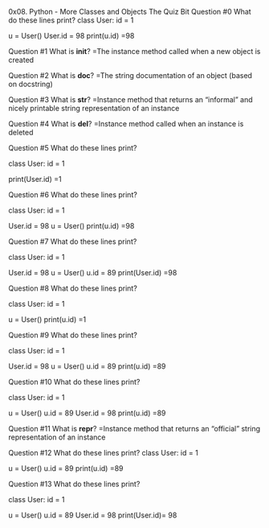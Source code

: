 0x08. Python - More Classes and Objects
The Quiz Bit
Question #0
What do these lines print?
class User:
    id = 1

u = User()
User.id = 98
print(u.id)
=98

Question #1
What is __init__?
=The instance method called when a new object is created

Question #2
What is __doc__?
=The string documentation of an object (based on docstring)

Question #3
What is __str__?
=Instance method that returns an “informal” and nicely printable string representation of an instance

Question #4
What is __del__?
=Instance method called when an instance is deleted

Question #5
What do these lines print?

class User:
    id = 1

print(User.id)
=1

Question #6
What do these lines print?

class User:
    id = 1

User.id = 98
u = User()
print(u.id)
=98

Question #7
What do these lines print?

class User:
    id = 1

User.id = 98
u = User()
u.id = 89
print(User.id)
=98

Question #8
What do these lines print?

class User:
    id = 1

u = User()
print(u.id)
=1

Question #9
What do these lines print?

class User:
    id = 1

User.id = 98
u = User()
u.id = 89
print(u.id)
=89

Question #10
What do these lines print?

class User:
    id = 1

u = User()
u.id = 89
User.id = 98
print(u.id)
=89

Question #11
What is __repr__?
=Instance method that returns an “official” string representation of an instance

Question #12
What do these lines print?
class User:
    id = 1

u = User()
u.id = 89
print(u.id)
=89

Question #13
What do these lines print?

class User:
    id = 1

u = User()
u.id = 89
User.id = 98
print(User.id)=
98
